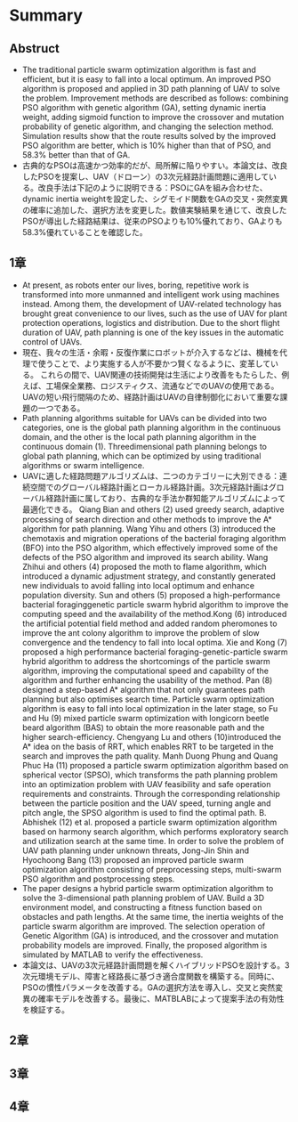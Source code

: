 # Summary
## Abstruct
- The traditional particle swarm optimization algorithm is fast and efficient, but it is easy to fall into a local optimum.
An improved PSO algorithm is proposed and applied in 3D path planning of UAV to solve the problem. 
Improvement methods are described as follows: combining PSO algorithm with genetic algorithm (GA), setting dynamic inertia weight, adding sigmoid function to improve the crossover and mutation probability of genetic algorithm, and changing the selection method. 
Simulation results show that the route results solved by the improved PSO algorithm are better, which is 10% higher than that of PSO, and 58.3% better than that of GA.
- 古典的なPSOは高速かつ効率的だが、局所解に陥りやすい。本論文は、改良したPSOを提案し、UAV（ドローン）の3次元経路計画問題に適用している。改良手法は下記のように説明できる：PSOにGAを組み合わせた、dynamic inertia weightを設定した、シグモイド関数をGAの交叉・突然変異の確率に追加した、選択方法を変更した。数値実験結果を通じて、改良したPSOが導出した経路結果は、従来のPSOよりも10%優れており、GAよりも58.3%優れていることを確認した。


## 1章
- At present, as robots enter our lives, boring, repetitive work is transformed into more unmanned and intelligent work using machines instead. 
Among them, the development of UAV-related technology has brought great convenience to our lives, such as the use of UAV for plant protection operations, logistics and distribution. 
Due to the short flight duration of UAV, path planning is one of the key issues in the automatic control of UAVs.
- 現在、我々の生活・余暇・反復作業にロボットが介入するなどは、機械を代理で使うことで、より実施する人が不要かつ賢くなるように、変革している。
これらの間で、UAV関連の技術開発は生活により改善をもたらした、例えば、工場保全業務、ロジスティクス、流通などでのUAVの使用である。
UAVの短い飛行間隔のため、経路計画はUAVの自律制御化において重要な課題の一つである。
- Path planning algorithms suitable for UAVs can be divided into two categories, one is the global path planning algorithm in the continuous domain, and the other is the local path planning algorithm in the continuous domain (1). 
Threedimensional path planning belongs to global path planning, which can be optimized by using traditional algorithms or swarm intelligence. 
- UAVに適した経路問題アルゴリズムは、二つのカテゴリーに大別できる：連続空間でのグローバル経路計画とローカル経路計画。3次元経路計画はグローバル経路計画に属しており、古典的な手法か群知能アルゴリズムによって最適化できる。
Qiang Bian and others (2) used greedy search, adaptive processing of search direction and other methods to improve the A* algorithm for path planning.
Wang Yihu and others (3) introduced the chemotaxis and migration operations of the bacterial foraging algorithm (BFO) into the PSO algorithm, which effectively improved some of the defects of the PSO algorithm and improved its search ability. 
Wang Zhihui and others (4) proposed the moth to flame algorithm, which introduced a dynamic adjustment strategy, and constantly generated new individuals to avoid falling into local optimum and enhance population diversity.
Sun and others (5) proposed a high-performance bacterial foraginggenetic particle swarm hybrid algorithm to improve the computing speed and the availability of the method.Kong (6) introduced the artificial potential field method and added random pheromones to improve the ant colony algorithm to improve the problem of slow convergence and the tendency to fall into local optima.
Xie and Kong (7) proposed a high performance bacterial foraging-genetic-particle swarm hybrid algorithm to address the shortcomings of the particle swarm algorithm, improving the computational speed and capability of the algorithm and further enhancing the usability of the method.
Pan (8) designed a step-based A* algorithm that not only guarantees path planning but also optimises search time.
Particle swarm optimization algorithm is easy to fall into local optimization in the later stage, so Fu and Hu (9) mixed particle swarm optimization with longicorn beetle beard algorithm (BAS) to obtain the more reasonable path and the higher search-efficiency.
Chengyang Lu and others (10)introduced the A* idea on the basis of RRT, which enables RRT to be targeted in the search and improves the path quality.
Manh Duong Phung and Quang Phuc Ha (11) proposed a particle swarm optimization algorithm based on spherical vector (SPSO), which transforms the path planning problem into an optimization problem with UAV feasibility and safe operation requirements and constraints. 
Through the corresponding relationship between the particle position and the UAV speed, turning angle and pitch angle, the SPSO algorithm is used to find the optimal path. 
B. Abhishek (12) et al. proposed a particle swarm optimization algorithm based on harmony search algorithm, which performs exploratory search and utilization search at the same time.
In order to solve the problem of UAV path planning under unknown threats, Jong-Jin Shin and Hyochoong Bang (13) proposed an improved particle swarm optimization algorithm consisting of preprocessing steps, multi-swarm PSO algorithm and postprocessing steps.
- The paper designs a hybrid particle swarm optimization algorithm to solve the 3-dimensional path planning problem of UAV. 
Build a 3D environment model, and constructing a fitness function based on obstacles and path lengths. 
At the same time, the inertia weights of the particle swarm algorithm are improved. 
The selection operation of Genetic Algorithm (GA) is introduced, and the crossover and mutation probability models are improved. 
Finally, the proposed algorithm is simulated by MATLAB to verify the effectiveness.
- 本論文は、UAVの3次元経路計画問題を解くハイブリッドPSOを設計する。3次元環境モデル、障害と経路長に基づき適合度関数を構築する。同時に、PSOの慣性パラメータを改善する。GAの選択方法を導入し、交叉と突然変異の確率モデルを改善する。最後に、MATBLABによって提案手法の有効性を検証する。

## 2章

## 3章

## 4章
